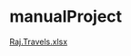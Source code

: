 # manualProject
[Raj.Travels.xlsx](https://github.com/Praneetmali/manualProject/files/12014865/Raj.Travels.xlsx)
